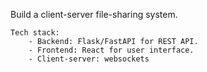 Build a client-server file-sharing system.

    Tech stack:
        - Backend: Flask/FastAPI for REST API.
        - Frontend: React for user interface.
        - Client-server: websockets
